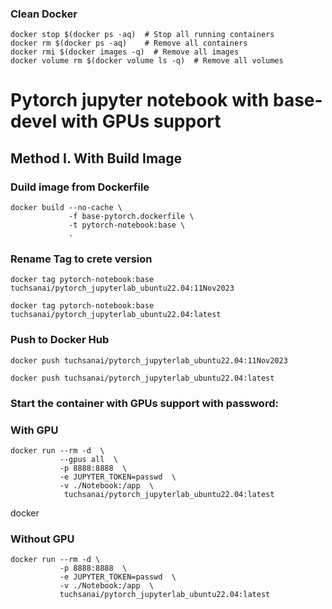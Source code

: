 ### Clean Docker

```
docker stop $(docker ps -aq)  # Stop all running containers
docker rm $(docker ps -aq)    # Remove all containers
docker rmi $(docker images -q)  # Remove all images
docker volume rm $(docker volume ls -q)  # Remove all volumes

```


# Pytorch jupyter notebook with base-devel with GPUs support
## Method I.  With Build Image

### Duild image from Dockerfile




```
docker build --no-cache \
             -f base-pytorch.dockerfile \
             -t pytorch-notebook:base \
             .
```


### Rename Tag to crete version

```
docker tag pytorch-notebook:base  tuchsanai/pytorch_jupyterlab_ubuntu22.04:11Nov2023
```

```
docker tag pytorch-notebook:base  tuchsanai/pytorch_jupyterlab_ubuntu22.04:latest
```


### Push to Docker Hub

```
docker push tuchsanai/pytorch_jupyterlab_ubuntu22.04:11Nov2023
```

```
docker push tuchsanai/pytorch_jupyterlab_ubuntu22.04:latest
```


### Start the container with GPUs support with password:



### With GPU

```
docker run --rm -d  \
           --gpus all  \
           -p 8888:8888  \
           -e JUPYTER_TOKEN=passwd  \
           -v ./Notebook:/app  \
            tuchsanai/pytorch_jupyterlab_ubuntu22.04:latest
```




docker 
### Without GPU

```
docker run --rm -d \
           -p 8888:8888  \
           -e JUPYTER_TOKEN=passwd  \
           -v ./Notebook:/app  \
           tuchsanai/pytorch_jupyterlab_ubuntu22.04:latest
```

